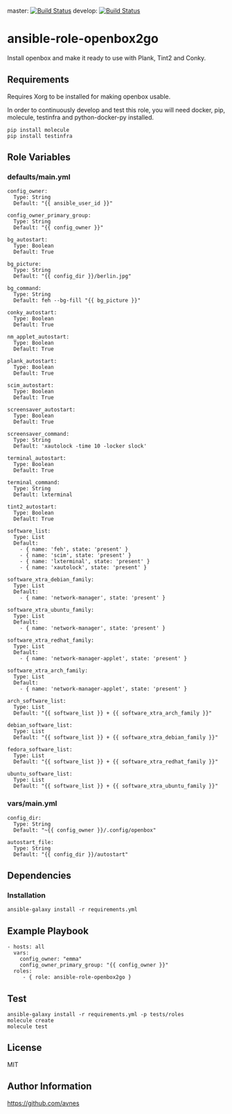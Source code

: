 master: [![Build Status](https://travis-ci.org/avnes/ansible-role-openbox2go.png?branch=master)](https://travis-ci.org/avnes/ansible-role-openbox2go) develop: [![Build Status](https://travis-ci.org/avnes/ansible-role-openbox2go.png?branch=develop)](https://travis-ci.org/avnes/ansible-role-openbox2go)


# ansible-role-openbox2go

Install openbox and make it ready to use with Plank, Tint2 and Conky.

## Requirements

Requires Xorg to be installed for making openbox usable.

In order to continuously develop and test this role, you will need docker, pip, molecule, testinfra and python-docker-py installed.

```
pip install molecule
pip install testinfra
```

## Role Variables

### defaults/main.yml
```
config_owner:
  Type: String
  Default: "{{ ansible_user_id }}"

config_owner_primary_group:
  Type: String
  Default: "{{ config_owner }}"

bg_autostart:
  Type: Boolean
  Default: True

bg_picture:
  Type: String
  Default: "{{ config_dir }}/berlin.jpg"

bg_command:
  Type: String
  Default: feh --bg-fill "{{ bg_picture }}"

conky_autostart:
  Type: Boolean
  Default: True

nm_applet_autostart:
  Type: Boolean
  Default: True

plank_autostart:
  Type: Boolean
  Default: True

scim_autostart:
  Type: Boolean
  Default: True

screensaver_autostart:
  Type: Boolean
  Default: True

screensaver_command:
  Type: String
  Default: 'xautolock -time 10 -locker slock'

terminal_autostart:
  Type: Boolean
  Default: True

terminal_command:
  Type: String
  Default: lxterminal

tint2_autostart:
  Type: Boolean
  Default: True

software_list:
  Type: List
  Default:
    - { name: 'feh', state: 'present' }
    - { name: 'scim', state: 'present' }
    - { name: 'lxterminal', state: 'present' }
    - { name: 'xautolock', state: 'present' }

software_xtra_debian_family:
  Type: List
  Default:
    - { name: 'network-manager', state: 'present' }

software_xtra_ubuntu_family:
  Type: List
  Default:
    - { name: 'network-manager', state: 'present' }

software_xtra_redhat_family:
  Type: List
  Default:
    - { name: 'network-manager-applet', state: 'present' }

software_xtra_arch_family:
  Type: List
  Default:
    - { name: 'network-manager-applet', state: 'present' }

arch_software_list:
  Type: List
  Default: "{{ software_list }} + {{ software_xtra_arch_family }}"

debian_software_list:
  Type: List
  Default: "{{ software_list }} + {{ software_xtra_debian_family }}"

fedora_software_list:
  Type: List
  Default: "{{ software_list }} + {{ software_xtra_redhat_family }}"

ubuntu_software_list:
  Type: List
  Default: "{{ software_list }} + {{ software_xtra_ubuntu_family }}"
```

### vars/main.yml
```
config_dir:
  Type: String
  Default: "~{{ config_owner }}/.config/openbox"

autostart_file:
  Type: String
  Default: "{{ config_dir }}/autostart"
```

## Dependencies

### Installation
```
ansible-galaxy install -r requirements.yml
```

## Example Playbook

```
- hosts: all
  vars:
    config_owner: "emma"
    config_owner_primary_group: "{{ config_owner }}"
  roles:
     - { role: ansible-role-openbox2go }
```

## Test

```
ansible-galaxy install -r requirements.yml -p tests/roles
molecule create
molecule test
```

## License

MIT

## Author Information

<https://github.com/avnes>
